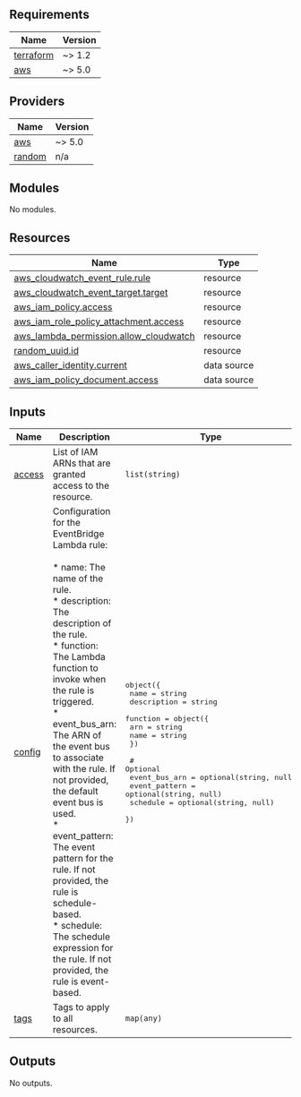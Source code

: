 <!-- BEGIN_TF_DOCS -->
## Requirements

| Name | Version |
|------|---------|
| <a name="requirement_terraform"></a> [terraform](#requirement\_terraform) | ~> 1.2 |
| <a name="requirement_aws"></a> [aws](#requirement\_aws) | ~> 5.0 |

## Providers

| Name | Version |
|------|---------|
| <a name="provider_aws"></a> [aws](#provider\_aws) | ~> 5.0 |
| <a name="provider_random"></a> [random](#provider\_random) | n/a |

## Modules

No modules.

## Resources

| Name | Type |
|------|------|
| [aws_cloudwatch_event_rule.rule](https://registry.terraform.io/providers/hashicorp/aws/latest/docs/resources/cloudwatch_event_rule) | resource |
| [aws_cloudwatch_event_target.target](https://registry.terraform.io/providers/hashicorp/aws/latest/docs/resources/cloudwatch_event_target) | resource |
| [aws_iam_policy.access](https://registry.terraform.io/providers/hashicorp/aws/latest/docs/resources/iam_policy) | resource |
| [aws_iam_role_policy_attachment.access](https://registry.terraform.io/providers/hashicorp/aws/latest/docs/resources/iam_role_policy_attachment) | resource |
| [aws_lambda_permission.allow_cloudwatch](https://registry.terraform.io/providers/hashicorp/aws/latest/docs/resources/lambda_permission) | resource |
| [random_uuid.id](https://registry.terraform.io/providers/hashicorp/random/latest/docs/resources/uuid) | resource |
| [aws_caller_identity.current](https://registry.terraform.io/providers/hashicorp/aws/latest/docs/data-sources/caller_identity) | data source |
| [aws_iam_policy_document.access](https://registry.terraform.io/providers/hashicorp/aws/latest/docs/data-sources/iam_policy_document) | data source |

## Inputs

| Name | Description | Type | Default | Required |
|------|-------------|------|---------|:--------:|
| <a name="input_access"></a> [access](#input\_access) | List of IAM ARNs that are granted access to the resource. | `list(string)` | `[]` | no |
| <a name="input_config"></a> [config](#input\_config) | Configuration for the EventBridge Lambda rule:<br><br>    * name:         The name of the rule.<br>    * description:  The description of the rule.<br>    * function:     The Lambda function to invoke when the rule is triggered.<br>    * event\_bus\_arn: The ARN of the event bus to associate with the rule. If not provided, the default event bus is used.<br>    * event\_pattern: The event pattern for the rule. If not provided, the rule is schedule-based.<br>    * schedule:     The schedule expression for the rule. If not provided, the rule is event-based. | <pre>object({<br>    name        = string<br>    description = string<br>    function = object({<br>      arn  = string<br>      name = string<br>    })<br>    <br>    # Optional<br>    event_bus_arn = optional(string, null)<br>    event_pattern = optional(string, null)<br>    schedule = optional(string, null)<br>  })</pre> | n/a | yes |
| <a name="input_tags"></a> [tags](#input\_tags) | Tags to apply to all resources. | `map(any)` | `{}` | no |

## Outputs

No outputs.
<!-- END_TF_DOCS -->